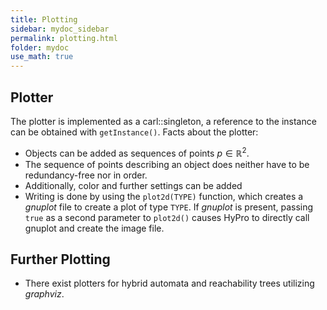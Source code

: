 ```yaml
---
title: Plotting
sidebar: mydoc_sidebar
permalink: plotting.html
folder: mydoc
use_math: true
---
```


## Plotter

The plotter is implemented as a carl::singleton, a reference to the instance can be obtained with ```getInstance()```.
Facts about the plotter:

* Objects can be added as sequences of points $p\in\mathbb{R}^2$.
* The sequence of points describing an object does neither have to be redundancy-free nor in order.
* Additionally, color and further settings can be added
* Writing is done by using the ```plot2d(TYPE)``` function, which creates a _gnuplot_ file to create a plot of type
  ```TYPE```.
  If _gnuplot_ is present,
  passing ```true``` as a second parameter to ```plot2d()``` causes HyPro to directly call gnuplot and create the
  image file.

## Further Plotting

* There exist plotters for hybrid automata and reachability trees utilizing _graphviz_.
